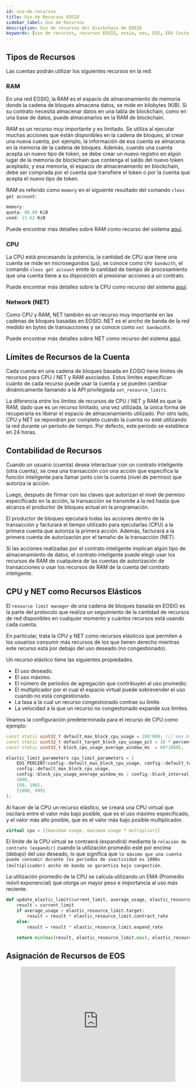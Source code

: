 ```yaml
---
id: uso-de-recursos
title: Uso de Recursos EOSIO
sidebar_label: Uso de Recursos
description: Uso de recursos del blockchain de EOSIO
keywords: [uso de recursos, recursos EOSIO, eosio, eos, EOS, EOS Costa Rica]
---
```


## Tipos de Recursos

Las cuentas podrán utilizar los siguientes recursos en la red:

### RAM

En una red EOSIO, la RAM es el espacio de almacenamiento de memoria donde la cadena de bloques almacena datos, se mide en kilobytes (KiB). Si su contrato necesita almacenar datos en una tabla de blockchain, como en una base de datos, puede almacenarlos en la RAM de blockchain.

RAM es un recurso muy importante y es limitado. Se utiliza al ejecutar muchas acciones que están disponibles en la cadena de bloques, al crear una nueva cuenta, por ejemplo, la información de esa cuenta se almacena en la memoria de la cadena de bloques. Además, cuando una cuenta acepta un nuevo tipo de token, se debe crear un nuevo registro en algún lugar de la memoria de blockchain que contenga el saldo del nuevo token aceptado, y esa memoria, el espacio de almacenamiento en blockchain, debe ser comprada por el cuenta que transfiere el token o por la cuenta que acepta el nuevo tipo de token.

RAM es referido como `memory` en el siguiente resultado del comando `cleos get account`:

```C++
memory:
quota: 86.68 KiB
used: 11.62 KiB
```

Puede encontrar más detalles sobre RAM como recurso del sistema [aquí](https://developers.eos.io/manuals/eosio.contracts/latest/key-concepts/ram).

### CPU

La CPU está procesando la potencia, la cantidad de CPU que tiene una cuenta se mide en microsegundos (μs), se conoce como `CPU bandwith`, el comando `cleos get account` emite la cantidad de tiempo de procesamiento que una cuenta tiene a su disposición al presionar acciones a un contrato.

Puede encontrar más detalles sobre la CPU como recurso del sistema [aquí](https://developers.eos.io/manuals/eosio.contracts/latest/key-concepts/cpu).

### Network (NET)

Como CPU y RAM, NET también es un recurso muy importante en las cadenas de bloques basadas en EOSIO. NET es el ancho de banda de la red medido en bytes de transacciones y se conoce como `net bandwidth`.

Puede encontrar más detalles sobre NET como recurso del sistema [aquí](https://developers.eos.io/manuals/eosio.contracts/latest/key-concepts/net).

## Límites de Recursos de la Cuenta

Cada cuenta en una cadena de bloques basada en EOSIO tiene límites de recursos para CPU / NET y RAM asociados. Estos límites especifican cuánto de cada recurso puede usar la cuenta y se pueden cambiar dinámicamente llamando a la API privilegiada `set_resource_limits`.

La diferencia entre los límites de recursos de CPU / NET y RAM es que la RAM, dado que es un recurso limitado, una vez utilizada, la única forma de recuperarla es liberar el espacio de almacenamiento utilizado. Por otro lado, CPU y NET se repondrán por completo cuando la cuenta no esté utilizando la red durante un período de tiempo. Por defecto, este período se establece en 24 horas.


## Contabilidad de Recursos

Cuando un usuario (cuenta) desea interactuar con un contrato inteligente (otra cuenta), se crea una transacción con una acción que especifica la función inteligente para llamar junto con la cuenta (nivel de permiso) que autoriza la acción.

Luego, después de firmar con las claves que autorizan el nivel de permiso especificado en la acción, la transacción se transmite a la red hasta que alcanza el productor de bloques actual en la programación.

El productor de bloques ejecutará todas las acciones dentro de la transacción y facturará el tiempo utilizado para ejecutarlas (CPU) a la primera cuenta que autoriza la primera acción. Además, facturará a la primera cuenta de autorización por el tamaño de la transacción (NET).

Si las acciones realizadas por el contrato inteligente implican algún tipo de almacenamiento de datos, el contrato inteligente puede elegir usar los recursos de RAM de cualquiera de las cuentas de autorización de transacciones o usar los recursos de RAM de la cuenta del contrato inteligente.

## CPU y NET como Recursos Elásticos

El `resource limit manager` de una cadena de bloques basada en EOSIO es la parte del protocolo que realiza un seguimiento de la cantidad de recursos de red disponibles en cualquier momento y cuántos recursos está usando cada cuenta.

En particular, trata la CPU y NET como recursos elásticos que permiten a los usuarios consumir más recursos de los que tienen derecho mientras este recurso está por debajo del uso deseado (no congestionado).

Un recurso elástico tiene las siguientes propiedades.

- El uso deseado.
- El uso máximo.
- El número de períodos de agregación que contribuyen al uso promedio.
- El multiplicador por el cual el espacio virtual puede sobrevender el uso cuando no está congestionado.
- La tasa a la cual un recurso congestionado contrae su límite.
- La velocidad a la que un recurso no congestionado expande sus límites.

Veamos la configuración predeterminada para el recurso de CPU como ejemplo:

```c++
const static uint32_t default_max_block_cpu_usage = 200'000; /// max block cpu usage in microseconds
const static uint32_t default_target_block_cpu_usage_pct = 10 * percent_1;
const static uint32_t block_cpu_usage_average_window_ms  = 60*1000l; 
```

```c++
elastic_limit_parameters cpu_limit_parameters = {
    EOS_PERCENT(config::default_max_block_cpu_usage, config::default_target_block_cpu_usage_pct), //10% of 200ms
    config::default_max_block_cpu_usage,                                                          //200ms
    config::block_cpu_usage_average_window_ms / config::block_interval_ms,                        //60s (120 blocks)
    1000,                                                                                         //x1000 multiplier
    {99, 100},                                                                                    //contract ratio 0.99 
    {1000, 999}                                                                                   //expand ratio 1.001
};
```

Al hacer de la CPU un recurso elástico, se creará una CPU virtual que oscilará entre el valor más bajo posible, que es el uso máximo especificado, y el valor más alto posible, que es el valor más bajo posible multiplicador.

```c++
virtual cpu = [[maximum usage, maximum usage * multiplier]]
```

El límite de la CPU virtual se contraerá (expandirá) mediante la `relación de contrato (expandir)` cuando la utilización promedio esté por encima (debajo) del uso deseado, lo que significa que `lo máximo que una cuenta puede consumir durante los períodos de inactividad es 1000x (multiplicador) ancho de banda se garantiza bajo congestión`.

La utilización promedio de la CPU se calcula utilizando un EMA (Promedio móvil exponencial) que otorga un mayor peso e importancia al uso más reciente.


```python
def update_elastic_limit(current_limit, average_usage, elastic_resource_limit):
    result = current_limit
    if average_usage > elastic_resource_limit.target:
        result = result * elastic_resource_limit.contract_rate
    else:
        result = result * elastic_resource_limit.expand_rate

    return min(max(result, elastic_resource_limit.max), elastic_resource_limit.max * elastic_resource_limit.max_multiplier)
```

## Asignación de Recursos de EOS

<figure class="video_container">
  <iframe width="100%" height="315" src="https://www.youtube.com/embed/N6CTRdx6NVE" frameborder="0" allowfullscreen="true"> </iframe>
</figure>